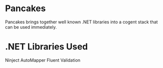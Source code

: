 Pancakes
========

Pancakes brings together well known .NET libraries into a cogent stack that can be used immediately.

.NET Libraries Used
===================

Ninject
AutoMapper
Fluent Validation
